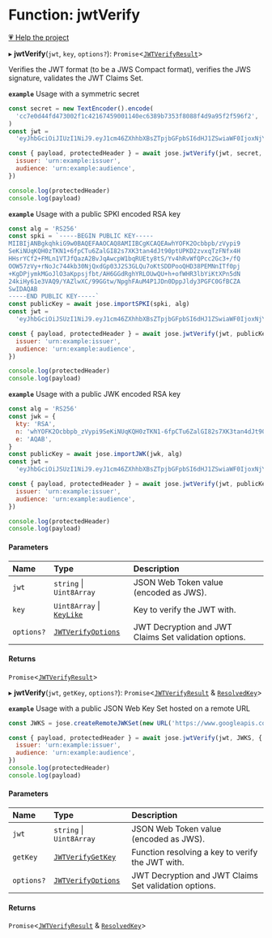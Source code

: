 # Function: jwtVerify

[💗 Help the project](https://github.com/sponsors/panva)

▸ **jwtVerify**(`jwt`, `key`, `options?`): `Promise`<[`JWTVerifyResult`](../interfaces/types.JWTVerifyResult.md)\>

Verifies the JWT format (to be a JWS Compact format), verifies the JWS signature, validates the
JWT Claims Set.

**`example`** Usage with a symmetric secret

```js
const secret = new TextEncoder().encode(
  'cc7e0d44fd473002f1c42167459001140ec6389b7353f8088f4d9a95f2f596f2',
)
const jwt =
  'eyJhbGciOiJIUzI1NiJ9.eyJ1cm46ZXhhbXBsZTpjbGFpbSI6dHJ1ZSwiaWF0IjoxNjY5MDU2MjMxLCJpc3MiOiJ1cm46ZXhhbXBsZTppc3N1ZXIiLCJhdWQiOiJ1cm46ZXhhbXBsZTphdWRpZW5jZSJ9.C4iSlLfAUMBq--wnC6VqD9gEOhwpRZpoRarE0m7KEnI'

const { payload, protectedHeader } = await jose.jwtVerify(jwt, secret, {
  issuer: 'urn:example:issuer',
  audience: 'urn:example:audience',
})

console.log(protectedHeader)
console.log(payload)
```

**`example`** Usage with a public SPKI encoded RSA key

```js
const alg = 'RS256'
const spki = `-----BEGIN PUBLIC KEY-----
MIIBIjANBgkqhkiG9w0BAQEFAAOCAQ8AMIIBCgKCAQEAwhYOFK2Ocbbpb/zVypi9
SeKiNUqKQH0zTKN1+6fpCTu6ZalGI82s7XK3tan4dJt90ptUPKD2zvxqTzFNfx4H
HHsrYCf2+FMLn1VTJfQazA2BvJqAwcpW1bqRUEty8tS/Yv4hRvWfQPcc2Gc3+/fQ
OOW57zVy+rNoJc744kb30NjQxdGp03J2S3GLQu7oKtSDDPooQHD38PEMNnITf0pj
+KgDPjymkMGoJlO3aKppsjfbt/AH6GGdRghYRLOUwQU+h+ofWHR3lbYiKtXPn5dN
24kiHy61e3VAQ9/YAZlwXC/99GGtw/NpghFAuM4P1JDn0DppJldy3PGFC0GfBCZA
SwIDAQAB
-----END PUBLIC KEY-----`
const publicKey = await jose.importSPKI(spki, alg)
const jwt =
  'eyJhbGciOiJSUzI1NiJ9.eyJ1cm46ZXhhbXBsZTpjbGFpbSI6dHJ1ZSwiaWF0IjoxNjY5MDU2NDg4LCJpc3MiOiJ1cm46ZXhhbXBsZTppc3N1ZXIiLCJhdWQiOiJ1cm46ZXhhbXBsZTphdWRpZW5jZSJ9.gXrPZ3yM_60dMXGE69dusbpzYASNA-XIOwsb5D5xYnSxyj6_D6OR_uR_1vqhUm4AxZxcrH1_-XJAve9HCw8az_QzHcN-nETt-v6stCsYrn6Bv1YOc-mSJRZ8ll57KVqLbCIbjKwerNX5r2_Qg2TwmJzQdRs-AQDhy-s_DlJd8ql6wR4n-kDZpar-pwIvz4fFIN0Fj57SXpAbLrV6Eo4Byzl0xFD8qEYEpBwjrMMfxCZXTlAVhAq6KCoGlDTwWuExps342-0UErEtyIqDnDGcrfNWiUsoo8j-29IpKd-w9-C388u-ChCxoHz--H8WmMSZzx3zTXsZ5lXLZ9IKfanDKg'

const { payload, protectedHeader } = await jose.jwtVerify(jwt, publicKey, {
  issuer: 'urn:example:issuer',
  audience: 'urn:example:audience',
})

console.log(protectedHeader)
console.log(payload)
```

**`example`** Usage with a public JWK encoded RSA key

```js
const alg = 'RS256'
const jwk = {
  kty: 'RSA',
  n: 'whYOFK2Ocbbpb_zVypi9SeKiNUqKQH0zTKN1-6fpCTu6ZalGI82s7XK3tan4dJt90ptUPKD2zvxqTzFNfx4HHHsrYCf2-FMLn1VTJfQazA2BvJqAwcpW1bqRUEty8tS_Yv4hRvWfQPcc2Gc3-_fQOOW57zVy-rNoJc744kb30NjQxdGp03J2S3GLQu7oKtSDDPooQHD38PEMNnITf0pj-KgDPjymkMGoJlO3aKppsjfbt_AH6GGdRghYRLOUwQU-h-ofWHR3lbYiKtXPn5dN24kiHy61e3VAQ9_YAZlwXC_99GGtw_NpghFAuM4P1JDn0DppJldy3PGFC0GfBCZASw',
  e: 'AQAB',
}
const publicKey = await jose.importJWK(jwk, alg)
const jwt =
  'eyJhbGciOiJSUzI1NiJ9.eyJ1cm46ZXhhbXBsZTpjbGFpbSI6dHJ1ZSwiaWF0IjoxNjY5MDU2NDg4LCJpc3MiOiJ1cm46ZXhhbXBsZTppc3N1ZXIiLCJhdWQiOiJ1cm46ZXhhbXBsZTphdWRpZW5jZSJ9.gXrPZ3yM_60dMXGE69dusbpzYASNA-XIOwsb5D5xYnSxyj6_D6OR_uR_1vqhUm4AxZxcrH1_-XJAve9HCw8az_QzHcN-nETt-v6stCsYrn6Bv1YOc-mSJRZ8ll57KVqLbCIbjKwerNX5r2_Qg2TwmJzQdRs-AQDhy-s_DlJd8ql6wR4n-kDZpar-pwIvz4fFIN0Fj57SXpAbLrV6Eo4Byzl0xFD8qEYEpBwjrMMfxCZXTlAVhAq6KCoGlDTwWuExps342-0UErEtyIqDnDGcrfNWiUsoo8j-29IpKd-w9-C388u-ChCxoHz--H8WmMSZzx3zTXsZ5lXLZ9IKfanDKg'

const { payload, protectedHeader } = await jose.jwtVerify(jwt, publicKey, {
  issuer: 'urn:example:issuer',
  audience: 'urn:example:audience',
})

console.log(protectedHeader)
console.log(payload)
```

#### Parameters

| Name | Type | Description |
| :------ | :------ | :------ |
| `jwt` | `string` \| `Uint8Array` | JSON Web Token value (encoded as JWS). |
| `key` | `Uint8Array` \| [`KeyLike`](../types/types.KeyLike.md) | Key to verify the JWT with. |
| `options?` | [`JWTVerifyOptions`](../interfaces/jwt_verify.JWTVerifyOptions.md) | JWT Decryption and JWT Claims Set validation options. |

#### Returns

`Promise`<[`JWTVerifyResult`](../interfaces/types.JWTVerifyResult.md)\>

▸ **jwtVerify**(`jwt`, `getKey`, `options?`): `Promise`<[`JWTVerifyResult`](../interfaces/types.JWTVerifyResult.md) & [`ResolvedKey`](../interfaces/types.ResolvedKey.md)\>

**`example`** Usage with a public JSON Web Key Set hosted on a remote URL

```js
const JWKS = jose.createRemoteJWKSet(new URL('https://www.googleapis.com/oauth2/v3/certs'))

const { payload, protectedHeader } = await jose.jwtVerify(jwt, JWKS, {
  issuer: 'urn:example:issuer',
  audience: 'urn:example:audience',
})
console.log(protectedHeader)
console.log(payload)
```

#### Parameters

| Name | Type | Description |
| :------ | :------ | :------ |
| `jwt` | `string` \| `Uint8Array` | JSON Web Token value (encoded as JWS). |
| `getKey` | [`JWTVerifyGetKey`](../interfaces/jwt_verify.JWTVerifyGetKey.md) | Function resolving a key to verify the JWT with. |
| `options?` | [`JWTVerifyOptions`](../interfaces/jwt_verify.JWTVerifyOptions.md) | JWT Decryption and JWT Claims Set validation options. |

#### Returns

`Promise`<[`JWTVerifyResult`](../interfaces/types.JWTVerifyResult.md) & [`ResolvedKey`](../interfaces/types.ResolvedKey.md)\>
